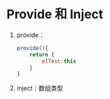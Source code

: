 # Provide 和 Inject

1. provide：
    ```js
    provide(){
        return {
            elTest:this
        }
    }
    ```
2. inject：数组类型